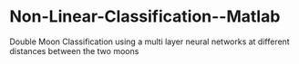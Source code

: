 # Non-Linear-Classification--Matlab

Double Moon Classification using a multi layer neural networks at different distances between the two moons
